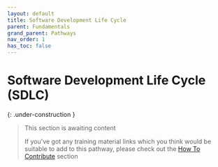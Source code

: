 ```yaml
---
layout: default
title: Software Development Life Cycle
parent: Fundamentals
grand_parent: Pathways
nav_order: 1
has_toc: false
---
```


# Software Development Life Cycle (SDLC)

{: .under-construction }
> This section is awaiting content
> 
> If you've got any training material links which you think would be suitable to add to this pathway, please check out the [How To Contribute](../../how-to-contribute.html) section
